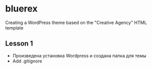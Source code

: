 # bluerex
Creating a WordPress theme based on the "Creative Agency" HTML template
## Lesson 1
- Произведена установка Wordpress и создана папка для темы
- Add .gitignore

